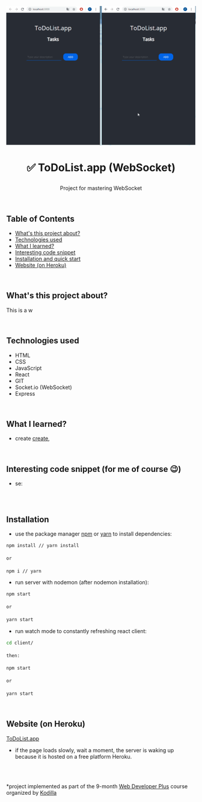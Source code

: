 <p align="center">
<a href="#"><img src="./to-do-websocket.gif" title="todo-websocket" alt="snippet of working to do list in browser."></a>
</p>



# <p align="center">✅ ToDoList.app (WebSocket)</p>
<p align="center">Project for mastering WebSocket</p>

</br>

## Table of Contents

- [What's this project about?](#about)
- [Technologies used](#technologies)
- [What I learned?](#what)
- [Interesting code snippet](#interesting)
- [Installation and quick start](#install)
- [Website (on Heroku)](#site)

</br>

## <a name="about"></a>What's this project about?

This is a w

</br>

## <a name="technologies"></a>Technologies used
- HTML
- CSS
- JavaScript
- React
- GIT
- Socket.io (WebSocket)
- Express

</br>

## <a name="what"></a>What I learned?

- create  [create](https://create-react-app.dev/),



</br>

## <a name="interesting"></a>Interesting code snippet (for me of course 😉)
- se:

```js

```


</br>

## <a name="install"></a>Installation

- use the package manager [npm](https://www.npmjs.com/get-npm) or [yarn](https://classic.yarnpkg.com/en/) to install dependencies:

```bash
npm install // yarn install

or

npm i // yarn
```
- run server with nodemon (after nodemon installation):

```bash
npm start

or

yarn start
```
- run watch mode to constantly refreshing react client:

```bash
cd client/

then:

npm start

or

yarn start
```

<br/>


## <a name="site"></a>Website (on Heroku)
[ToDoList.app](https://)
- if the page loads slowly, wait a moment, the server is waking up because it is hosted on a free platform Heroku.

</br>
</br>

  *project implemented as part of the 9-month [Web Developer Plus](https://kodilla.com/pl/bootcamp/webdeveloper/?type=wdp&editionId=309) course organized by [Kodilla](https://drive.google.com/file/d/1AZGDMtjhsHbrtXhRSIlRKKc3RCxQk6YY/view?usp=sharing)


